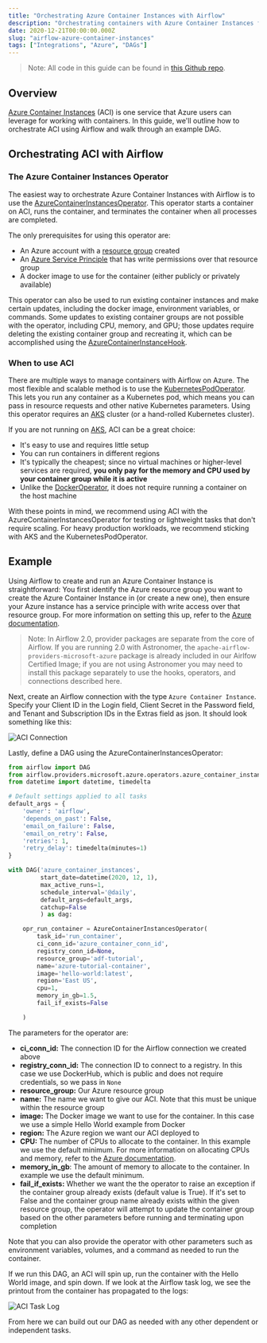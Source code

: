 ```yaml
---
title: "Orchestrating Azure Container Instances with Airflow"
description: "Orchestrating containers with Azure Container Instances from your Apache Airflow DAGs."
date: 2020-12-21T00:00:00.000Z
slug: "airflow-azure-container-instances"
tags: ["Integrations", "Azure", "DAGs"]
---
```


> Note: All code in this guide can be found in [this Github repo](https://github.com/astronomer/azure-operator-tutorials).

## Overview

[Azure Container Instances](https://azure.microsoft.com/en-us/services/container-instances/) (ACI) is one service that Azure users can leverage for working with containers. In this guide, we'll outline how to orchestrate ACI using Airflow and walk through an example DAG.

## Orchestrating ACI with Airflow

### The Azure Container Instances Operator

The easiest way to orchestrate Azure Container Instances with Airflow is to use the [AzureContainerInstancesOperator](https://airflow.apache.org/docs/apache-airflow/stable/_modules/airflow/contrib/operators/azure_container_instances_operator.html). This operator starts a container on ACI, runs the container, and terminates the container when all processes are completed. 

The only prerequisites for using this operator are:

- An Azure account with a [resource group](https://docs.microsoft.com/en-us/azure/azure-resource-manager/management/manage-resource-groups-portal) created
- An [Azure Service Principle](https://docs.microsoft.com/en-us/azure/active-directory/develop/app-objects-and-service-principals) that has write permissions over that resource group
- A docker image to use for the container (either publicly or privately available)

This operator can also be used to run existing container instances and make certain updates, including the docker image, environment variables, or commands. Some updates to existing container groups are not possible with the operator, including CPU, memory, and GPU; those updates require deleting the existing container group and recreating it, which can be accomplished using the [AzureContainerInstanceHook](https://github.com/apache/airflow/blob/master/airflow/providers/microsoft/azure/hooks/azure_container_instance.py).

### When to use ACI

There are multiple ways to manage containers with Airflow on Azure. The most flexible and scalable method is to use the [KubernetesPodOperator](https://airflow.apache.org/docs/apache-airflow/stable/kubernetes.html). This lets you run any container as a Kubernetes pod, which means you can pass in resource requests and other native Kubernetes parameters. Using this operator requires an [AKS](https://azure.microsoft.com/en-us/services/kubernetes-service/) cluster (or a hand-rolled Kubernetes cluster).

If you are not running on [AKS](https://azure.microsoft.com/en-us/services/kubernetes-service/), ACI can be a great choice:

- It's easy to use and requires little setup
- You can run containers in different regions
- It's typically the cheapest; since no virtual machines or higher-level services are required, **you only pay for the memory and CPU used by your container group while it is active**
- Unlike the [DockerOperator](https://airflow.apache.org/docs/apache-airflow/1.10.4/_api/airflow/operators/docker_operator/index.html), it does not require running a container on the host machine

With these points in mind, we recommend using ACI with the AzureContainerInstancesOperator for testing or lightweight tasks that don't require scaling. For heavy production workloads, we recommend sticking with AKS and the KubernetesPodOperator.

## Example

Using Airflow to create and run an Azure Container Instance is straightforward: You first identify the Azure resource group you want to create the Azure Container Instance in (or create a new one), then ensure your Azure instance has a service principle with write access over that resource group. For more information on setting this up, refer to the [Azure documentation](https://docs.microsoft.com/en-us/azure/active-directory/develop/howto-create-service-principal-portal).

> Note: In Airflow 2.0, provider packages are separate from the core of Airflow. If you are running 2.0 with Astronomer, the `apache-airflow-providers-microsoft-azure` package is already included in our Airlfow Certified Image; if you are not using Astronomer you may need to install this package separately to use the hooks, operators, and connections described here.

Next, create an Airflow connection with the type `Azure Container Instance`. Specify your Client ID in the Login field, Client Secret in the Password field, and Tenant and Subscription IDs in the Extras field as json. It should look something like this:

![ACI Connection](https://assets2.astronomer.io/main/guides/azure-container-instances/aci_connection.png)

Lastly, define a DAG using the AzureContainerInstancesOperator:

```python
from airflow import DAG
from airflow.providers.microsoft.azure.operators.azure_container_instances import AzureContainerInstancesOperator
from datetime import datetime, timedelta

# Default settings applied to all tasks
default_args = {
    'owner': 'airflow',
    'depends_on_past': False,
    'email_on_failure': False,
    'email_on_retry': False,
    'retries': 1,
    'retry_delay': timedelta(minutes=1)
}

with DAG('azure_container_instances',
         start_date=datetime(2020, 12, 1),
         max_active_runs=1,
         schedule_interval='@daily',
         default_args=default_args,
         catchup=False
         ) as dag:

    opr_run_container = AzureContainerInstancesOperator(
        task_id='run_container',
        ci_conn_id='azure_container_conn_id',
        registry_conn_id=None,
        resource_group='adf-tutorial',
        name='azure-tutorial-container',
        image='hello-world:latest',
        region='East US',
        cpu=1,
        memory_in_gb=1.5,
        fail_if_exists=False

    )
```

The parameters for the operator are:

- **ci\_conn\_id:** The connection ID for the Airflow connection we created above
- **registry\_conn\_id:** The connection ID to connect to a registry. In this case we use DockerHub, which is public and does not require credentials, so we pass in `None`
- **resource\_group:** Our Azure resource group
- **name:** The name we want to give our ACI. Note that this must be unique within the resource group
- **image:** The Docker image we want to use for the container. In this case we use a simple Hello World example from Docker
- **region:** The Azure region we want our ACI deployed to
- **CPU:** The number of CPUs to allocate to the container. In this example we use the default minimum. For more information on allocating CPUs and memory, refer to the [Azure documentation](https://docs.microsoft.com/en-us/azure/container-instances/container-instances-faq).
- **memory\_in\_gb**: The amount of memory to allocate to the container. In example we use the default minimum.
- **fail\_if\_exists:** Whether we want the the operator to raise an exception if the container group already exists (default value is True). If it's set to False and the container group name already exists within the given resource group, the operator will attempt to update the container group based on the other parameters before running and terminating upon completion

Note that you can also provide the operator with other parameters such as environment variables, volumes, and a command as needed to run the container.

If we run this DAG, an ACI will spin up, run the container with the Hello World image, and spin down. If we look at the Airflow task log, we see the printout from the container has propagated to the logs:

![ACI Task Log](https://assets2.astronomer.io/main/guides/azure-container-instances/aci_task_log.png)

From here we can build out our DAG as needed with any other dependent or independent tasks.
